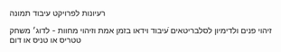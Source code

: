 רעיונות לפרויקט עיבוד תמונה

זיהוי פנים ולדימיון לסלבריטאים
ֿעיבוד וידאו בזמן אמת וזיהוי מחוות - לדוג׳ משחק טטריס או טניס או דום
